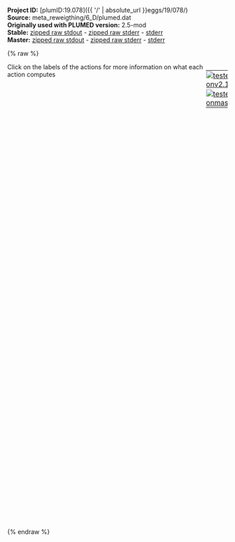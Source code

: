 **Project ID:** [plumID:19.078]({{ '/' | absolute_url }}eggs/19/078/)  
**Source:** meta_reweigthing/6_D/plumed.dat  
**Originally used with PLUMED version:** 2.5-mod  
**Stable:** [zipped raw stdout](plumed.dat.plumed.stdout.txt.zip) - [zipped raw stderr](plumed.dat.plumed.stderr.txt.zip) - [stderr](plumed.dat.plumed.stderr)  
**Master:** [zipped raw stdout](plumed.dat.plumed_master.stdout.txt.zip) - [zipped raw stderr](plumed.dat.plumed_master.stderr.txt.zip) - [stderr](plumed.dat.plumed_master.stderr)  

{% raw %}
<div style="width: 100%; float:left">
<div style="width: 90%; float:left" id="value_details_data/meta_reweigthing/6_D/plumed.dat"> Click on the labels of the actions for more information on what each action computes </div>
<div style="width: 10%; float:left"><table><tr><td style="padding:1px"><a href="plumed.dat.plumed.stderr"><img src="https://img.shields.io/badge/v2.10-passing-green.svg" alt="tested onv2.10" /></a></td></tr><tr><td style="padding:1px"><a href="plumed.dat.plumed_master.stderr"><img src="https://img.shields.io/badge/master-passing-green.svg" alt="tested onmaster" /></a></td></tr></table></div></div>
<pre style="width=97%;">
<span style="color:blue" class="comment"># plumed input file</span>
<span class="plumedtooltip" style="color:green">UNITS<span class="right">This command sets the internal units for the code. <a href="https://www.plumed.org/doc-master/user-doc/html/_u_n_i_t_s.html" style="color:green">More details</a><i></i></span></span> <span class="plumedtooltip">NATURAL<span class="right"> use natural units<i></i></span></span>
<span style="display:none;" id="data/meta_reweigthing/6_D/plumed.dat">The UNITS action with label <b></b> calculates something</span><b name="data/meta_reweigthing/6_D/plumed.datd1" onclick='showPath("data/meta_reweigthing/6_D/plumed.dat","data/meta_reweigthing/6_D/plumed.datd1","data/meta_reweigthing/6_D/plumed.datd1","black")'>d1</b><span style="display:none;" id="data/meta_reweigthing/6_D/plumed.datd1">The DISTANCE action with label <b>d1</b> calculates the following quantities:<table  align="center" frame="void" width="95%" cellpadding="5%"><tr><td width="5%"><b> Quantity </b>  </td><td width="5%"><b> Type </b>  </td><td><b> Description </b> </td></tr><tr><td width="5%">d1.x</td><td width="5%"><font color="black">scalar</font></td><td>the x-component of the vector connecting the two atoms</td></tr><tr><td width="5%">d1.y</td><td width="5%"><font color="black">scalar</font></td><td>the y-component of the vector connecting the two atoms</td></tr><tr><td width="5%">d1.z</td><td width="5%"><font color="black">scalar</font></td><td>the z-component of the vector connecting the two atoms</td></tr></table></span>: <span class="plumedtooltip" style="color:green">DISTANCE<span class="right">Calculate the distance between a pair of atoms. <a href="https://www.plumed.org/doc-master/user-doc/html/_d_i_s_t_a_n_c_e.html" style="color:green">More details</a><i></i></span></span> <span class="plumedtooltip">ATOMS<span class="right">the pair of atom that we are calculating the distance between<i></i></span></span>=1,2 <span class="plumedtooltip">COMPONENTS<span class="right"> calculate the x, y and z components of the distance separately and store them as label<i></i></span></span>
<b name="data/meta_reweigthing/6_D/plumed.datd2" onclick='showPath("data/meta_reweigthing/6_D/plumed.dat","data/meta_reweigthing/6_D/plumed.datd2","data/meta_reweigthing/6_D/plumed.datd2","black")'>d2</b><span style="display:none;" id="data/meta_reweigthing/6_D/plumed.datd2">The DISTANCE action with label <b>d2</b> calculates the following quantities:<table  align="center" frame="void" width="95%" cellpadding="5%"><tr><td width="5%"><b> Quantity </b>  </td><td width="5%"><b> Type </b>  </td><td><b> Description </b> </td></tr><tr><td width="5%">d2.x</td><td width="5%"><font color="black">scalar</font></td><td>the x-component of the vector connecting the two atoms</td></tr><tr><td width="5%">d2.y</td><td width="5%"><font color="black">scalar</font></td><td>the y-component of the vector connecting the two atoms</td></tr><tr><td width="5%">d2.z</td><td width="5%"><font color="black">scalar</font></td><td>the z-component of the vector connecting the two atoms</td></tr></table></span>: <span class="plumedtooltip" style="color:green">DISTANCE<span class="right">Calculate the distance between a pair of atoms. <a href="https://www.plumed.org/doc-master/user-doc/html/_d_i_s_t_a_n_c_e.html" style="color:green">More details</a><i></i></span></span> <span class="plumedtooltip">ATOMS<span class="right">the pair of atom that we are calculating the distance between<i></i></span></span>=1,3 <span class="plumedtooltip">COMPONENTS<span class="right"> calculate the x, y and z components of the distance separately and store them as label<i></i></span></span>
<br/><b name="data/meta_reweigthing/6_D/plumed.datff" onclick='showPath("data/meta_reweigthing/6_D/plumed.dat","data/meta_reweigthing/6_D/plumed.datff","data/meta_reweigthing/6_D/plumed.datff","black")'>ff</b><span style="display:none;" id="data/meta_reweigthing/6_D/plumed.datff">The MATHEVAL action with label <b>ff</b> calculates the following quantities:<table  align="center" frame="void" width="95%" cellpadding="5%"><tr><td width="5%"><b> Quantity </b>  </td><td width="5%"><b> Type </b>  </td><td><b> Description </b> </td></tr><tr><td width="5%">ff</td><td width="5%"><font color="black">scalar</font></td><td>an arbitrary function</td></tr></table></span>: <span class="plumedtooltip" style="color:green">MATHEVAL<span class="right">An alias to the CUSTOM function that can also be used to calaculate combinations of variables using a custom expression. <a href="https://www.plumed.org/doc-master/user-doc/html/_m_a_t_h_e_v_a_l.html" style="color:green">More details</a><i></i></span></span> <span class="plumedtooltip">ARG<span class="right">the values input to this function<i></i></span></span>=<b name="data/meta_reweigthing/6_D/plumed.datd1">d1.x</b>,<b name="data/meta_reweigthing/6_D/plumed.datd1">d1.y</b>,<b name="data/meta_reweigthing/6_D/plumed.datd1">d1.z</b>,<b name="data/meta_reweigthing/6_D/plumed.datd2">d2.x</b>,<b name="data/meta_reweigthing/6_D/plumed.datd2">d2.y</b>,<b name="data/meta_reweigthing/6_D/plumed.datd2">d2.z</b> <span class="plumedtooltip">VAR<span class="right">the names to give each of the arguments in the function<i></i></span></span>=x0,x1,x2,x3,x4,x5 <span class="plumedtooltip">PERIODIC<span class="right">if the output of your function is periodic then you should specify the periodicity of the function<i></i></span></span>=NO <span class="plumedtooltip">FUNC<span class="right">the function you wish to evaluate<i></i></span></span>=4.0*exp(-4.0*(x0-1.0)^2-4.0*(x1-1.0)^2-4.0*(x2-1.0)^2-4.0*(x3-1.0)^2-4.0*(x4-1.0)^2-4.0*(x5-1.0)^2)+4.0*exp(-4.0*(x0-1.0)^2-4.0*(x1-1.0)^2-4.0*(x2-1.0)^2-4.0*(x3+1.0)^2-4.0*(x4+1.0)^2-4.0*(x5+1.0)^2)+4.0*exp(-4.0*(x0+1.0)^2-4.0*(x1+1.0)^2-4.0*(x2+1.0)^2-4.0*(x3+1.0)^2-4.0*(x4+1.0)^2-4.0*(x5+1.0)^2)+4.0/(1.0/((5.0*x0+5.0)^2+(5.0*x1+5.0)^2+(5.0*x2+5.0)^2+(5.0*x3+5.0)^2+(5.0*x4+5.0)^2+(5.0*x5+5.0)^2+1)+1.0/((5.0*x0-5.0)^2+(5.0*x1-5.0)^2+(5.0*x2-5.0)^2+(5.0*x3+5.0)^2+(5.0*x4+5.0)^2+(5.0*x5+5.0)^2+1)+1.0/((5.0*x0-5.0)^2+(5.0*x1-5.0)^2+(5.0*x2-5.0)^2+(5.0*x3-5.0)^2+(5.0*x4-5.0)^2+(5.0*x5-5.0)^2+1)+1.0/((-2.04124145231931*x0-0.591751709536137*x1-0.591751709536137*x2-0.591751709536137*x3-0.591751709536137*x4+4.40824829046386*x5)^2.0+(-2.04124145231931*x0-0.591751709536137*x1-0.591751709536137*x2-0.591751709536137*x3+4.40824829046386*x4-0.591751709536137*x5)^2.0+(-2.04124145231931*x0-0.591751709536137*x1-0.591751709536137*x2+4.40824829046386*x3-0.591751709536137*x4-0.591751709536137*x5)^2.0+(-2.04124145231931*x0-0.591751709536137*x1+4.40824829046386*x2-0.591751709536137*x3-0.591751709536137*x4-0.591751709536137*x5)^2.0+(-2.04124145231931*x0+4.40824829046386*x1-0.591751709536137*x2-0.591751709536137*x3-0.591751709536137*x4-0.591751709536137*x5)^2.0+(0.408248290463863*x0+0.408248290463863*x1+0.408248290463863*x2+0.408248290463863*x3+0.408248290463863*x4+0.408248290463863*x5)^8.0)+1.0/((5.0*x3+5.0)^2.0+(5.0*x4+5.0)^2.0+(5.0*x5+5.0)^2.0+(-2.88675134594813*x0-1.05662432702594*x1+3.94337567297406*x2)^2.0+(-2.88675134594813*x0+3.94337567297406*x1-1.05662432702594*x2)^2.0+(0.577350269189626*x0+0.577350269189626*x1+0.577350269189626*x2)^8.0)+1.0/((5.0*x1-5.0)^2.0+(5.0*x2-5.0)^2.0+(0.577350269189626*x3+0.577350269189626*x4+0.577350269189626*x5)^8.0+(-2.88675134594813*x0-1.66666666666667*x3-1.66666666666667*x4+3.33333333333333*x5+2.88675134594813)^2.0+(-2.88675134594813*x0-1.66666666666667*x3+3.33333333333333*x4-1.66666666666667*x5+2.88675134594813)^2.0+(-2.88675134594813*x0+3.33333333333333*x3-1.66666666666667*x4-1.66666666666667*x5+2.88675134594813)^2.0))


<b name="data/meta_reweigthing/6_D/plumed.datbb" onclick='showPath("data/meta_reweigthing/6_D/plumed.dat","data/meta_reweigthing/6_D/plumed.datbb","data/meta_reweigthing/6_D/plumed.datbb","black")'>bb</b><span style="display:none;" id="data/meta_reweigthing/6_D/plumed.datbb">The BIASVALUE action with label <b>bb</b> calculates the following quantities:<table  align="center" frame="void" width="95%" cellpadding="5%"><tr><td width="5%"><b> Quantity </b>  </td><td width="5%"><b> Type </b>  </td><td><b> Description </b> </td></tr><tr><td width="5%">bb.bias</td><td width="5%"><font color="black">scalar</font></td><td>the instantaneous value of the bias potential</td></tr><tr><td width="5%">bb.ff_bias</td><td width="5%"><font color="black">scalar</font></td><td>one or multiple instances of this quantity can be referenced elsewhere in the input file. these quantities will named with  the arguments of the bias followed by the character string _bias. These quantities tell the user how much the bias is due to each of the colvars. This particular component measures this quantity for the input CV named ff</td></tr></table></span>: <span class="plumedtooltip" style="color:green">BIASVALUE<span class="right">Takes the value of one variable and use it as a bias <a href="https://www.plumed.org/doc-master/user-doc/html/_b_i_a_s_v_a_l_u_e.html" style="color:green">More details</a><i></i></span></span> <span class="plumedtooltip">ARG<span class="right">the labels of the scalar/vector arguments whose values will be used as a bias on the system<i></i></span></span>=<b name="data/meta_reweigthing/6_D/plumed.datff">ff</b>

<span id="data/meta_reweigthing/6_D/plumed.datdefmt_short"><b name="data/meta_reweigthing/6_D/plumed.datmt" onclick='showPath("data/meta_reweigthing/6_D/plumed.dat","data/meta_reweigthing/6_D/plumed.datmt","data/meta_reweigthing/6_D/plumed.datmt","black")'>mt</b><span style="display:none;" id="data/meta_reweigthing/6_D/plumed.datmt">The METAD action with label <b>mt</b> calculates the following quantities:<table  align="center" frame="void" width="95%" cellpadding="5%"><tr><td width="5%"><b> Quantity </b>  </td><td width="5%"><b> Type </b>  </td><td><b> Description </b> </td></tr><tr><td width="5%">mt.bias</td><td width="5%"><font color="black">scalar</font></td><td>the instantaneous value of the bias potential</td></tr></table></span>: <span class="plumedtooltip" style="color:green">METAD<span class="right">Used to performed metadynamics on one or more collective variables. This action has <a class="toggler" href='javascript:;' onclick='toggleDisplay("data/meta_reweigthing/6_D/plumed.datdefmt");'>hidden defaults</a>. <a href="https://www.plumed.org/doc-master/user-doc/html/_m_e_t_a_d.html">More details</a><i></i></span></span> ...
<span class="plumedtooltip">ARG<span class="right">the labels of the scalars on which the bias will act<i></i></span></span>=<b name="data/meta_reweigthing/6_D/plumed.datd1">d1.x</b>,<b name="data/meta_reweigthing/6_D/plumed.datd1">d1.y</b>,<b name="data/meta_reweigthing/6_D/plumed.datd1">d1.z</b>,<b name="data/meta_reweigthing/6_D/plumed.datd2">d2.x</b>,<b name="data/meta_reweigthing/6_D/plumed.datd2">d2.y</b>,<b name="data/meta_reweigthing/6_D/plumed.datd2">d2.z</b> <span class="plumedtooltip">PACE<span class="right">the frequency for hill addition<i></i></span></span>=500
<span class="plumedtooltip">SIGMA<span class="right">the widths of the Gaussian hills<i></i></span></span>=0.1,0.1,0.1,0.1,0.1,0.1 
<span class="plumedtooltip">HEIGHT<span class="right">the heights of the Gaussian hills<i></i></span></span>=4.0 <span class="plumedtooltip">BIASFACTOR<span class="right">use well tempered metadynamics and use this bias factor<i></i></span></span>=3 <span class="plumedtooltip">TEMP<span class="right">the system temperature - this is only needed if you are doing well-tempered metadynamics<i></i></span></span>=1
...
</span><span id="data/meta_reweigthing/6_D/plumed.datdefmt_long" style="display:none;"><b name="data/meta_reweigthing/6_D/plumed.datmt" onclick='showPath("data/meta_reweigthing/6_D/plumed.dat","data/meta_reweigthing/6_D/plumed.datmt","data/meta_reweigthing/6_D/plumed.datmt","black")'>mt</b>: <span class="plumedtooltip" style="color:green">METAD<span class="right">Used to performed metadynamics on one or more collective variables. This action uses the <a class="toggler" href='javascript:;' onclick='toggleDisplay("data/meta_reweigthing/6_D/plumed.datdefmt");'>defaults shown here</a>. <a href="https://www.plumed.org/doc-master/user-doc/html/_m_e_t_a_d.html">More details</a><i></i></span></span> ...
<span class="plumedtooltip">ARG<span class="right">the labels of the scalars on which the bias will act<i></i></span></span>=<b name="data/meta_reweigthing/6_D/plumed.datd1">d1.x</b>,<b name="data/meta_reweigthing/6_D/plumed.datd1">d1.y</b>,<b name="data/meta_reweigthing/6_D/plumed.datd1">d1.z</b>,<b name="data/meta_reweigthing/6_D/plumed.datd2">d2.x</b>,<b name="data/meta_reweigthing/6_D/plumed.datd2">d2.y</b>,<b name="data/meta_reweigthing/6_D/plumed.datd2">d2.z</b> <span class="plumedtooltip">PACE<span class="right">the frequency for hill addition<i></i></span></span>=500
<span class="plumedtooltip">SIGMA<span class="right">the widths of the Gaussian hills<i></i></span></span>=0.1,0.1,0.1,0.1,0.1,0.1 
<span class="plumedtooltip">HEIGHT<span class="right">the heights of the Gaussian hills<i></i></span></span>=4.0 <span class="plumedtooltip">BIASFACTOR<span class="right">use well tempered metadynamics and use this bias factor<i></i></span></span>=3 <span class="plumedtooltip">TEMP<span class="right">the system temperature - this is only needed if you are doing well-tempered metadynamics<i></i></span></span>=1
 <span class="plumedtooltip">FILE<span class="right"> a file in which the list of added hills is stored<i></i></span></span>=HILLS
...
</span><br/><span class="plumedtooltip" style="color:green">PRINT<span class="right">Print quantities to a file. <a href="https://www.plumed.org/doc-master/user-doc/html/_p_r_i_n_t.html" style="color:green">More details</a><i></i></span></span> <span class="plumedtooltip">ARG<span class="right">the labels of the values that you would like to print to the file<i></i></span></span>=<b name="data/meta_reweigthing/6_D/plumed.datmt">mt.bias</b> <span class="plumedtooltip">FILE<span class="right">the name of the file on which to output these quantities<i></i></span></span>=rr.bias_500 <span class="plumedtooltip">STRIDE<span class="right"> the frequency with which the quantities of interest should be output<i></i></span></span>=500
<span class="plumedtooltip" style="color:green">DUMPATOMS<span class="right">Dump selected atoms on a file. <a href="https://www.plumed.org/doc-master/user-doc/html/_d_u_m_p_a_t_o_m_s.html" style="color:green">More details</a><i></i></span></span> <span class="plumedtooltip">STRIDE<span class="right"> the frequency with which the atoms should be output<i></i></span></span>=500 <span class="plumedtooltip">FILE<span class="right">file on which to output coordinates; extension is automatically detected<i></i></span></span>=traj.xyz <span class="plumedtooltip">ATOMS<span class="right">the atom indices whose positions you would like to print out<i></i></span></span>=1,2,3
</pre>
{% endraw %}
